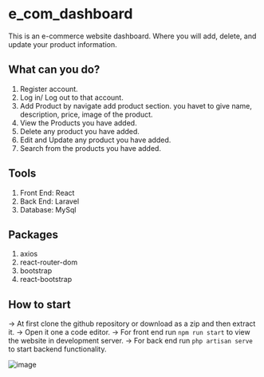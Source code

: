 # e_com_dashboard
This is an e-commerce website dashboard. Where you will add, delete, and update your product information.

## What can you do?
1. Register account.
2. Log in/ Log out to that account.
3. Add Product by navigate add product section. you havet to give name, description, price, image of the product.
4. View the Products you have added.
5. Delete any product you have added.
6. Edit and Update any product you have added.
7. Search from the products you have added.

## Tools
1. Front End: React
2. Back End: Laravel
3. Database: MySql

## Packages
1. axios
2. react-router-dom
3. bootstrap
4. react-bootstrap

## How to start
-> At first clone the github repository or download as a zip and then extract it.
-> Open it one a code editor.
-> For front end run `npm run start` to view the website in development server.
-> For back end run `php artisan serve` to start backend functionality.











![image](https://user-images.githubusercontent.com/63288667/181594377-86acaec8-e8a4-46af-acba-b81f3bf724c5.png)
